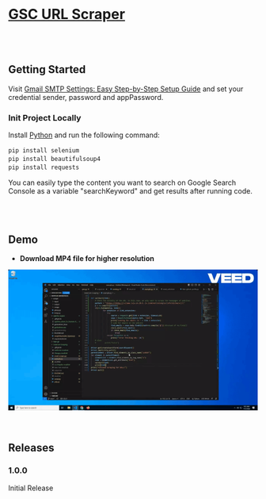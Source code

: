 <br>

<p align="center">
  <a href="https://github.com/HighAmbition211/GSC_Scraping" target="_blank" rel="noopener">
    <h1>GSC URL Scraper</h1>
  </a>
</p>

<br>

<br>

## Getting Started
Visit [Gmail SMTP Settings: Easy Step-by-Step Setup Guide](https://www.gmass.co/blog/gmail-smtp/) and set your credential sender, password and appPassword.

### Init Project Locally

Install [Python](https://www.python.org/) and run the following command:

```bash
pip install selenium
pip install beautifulsoup4
pip install requests
```
You can easily type the content you want to search on Google Search Console as a variable "searchKeyword" and get results after running code.

<br>

<br>

## Demo
- **Download MP4 file for higher resolution**

![GSC Scraping Example](https://raw.githubusercontent.com/HighAmbition211/GSC_Scraping/main/GSC-scraping.gif)

<br>

## Releases

### 1.0.0
Initial Release

<br>
